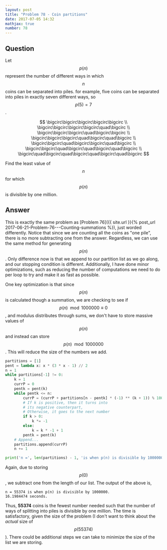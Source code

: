 ```yaml
---
layout: post
title: "Problem 78 - Coin partitions"
date: 2017-07-05 14:32
mathjax: true
number: 78
---
```


## Question

Let $$p(n)$$ represent the number of different ways in which $$n$$ coins can be separated into piles. for example, five coins can be separated into piles in exactly seven different ways, so $$p(5)=7$$.


$$
\bigcirc\bigcirc\bigcirc\bigcirc\bigcirc
\\
\bigcirc\bigcirc\bigcirc\bigcirc\quad\bigcirc
\\
\bigcirc\bigcirc\bigcirc\quad\bigcirc\bigcirc
\\
\bigcirc\bigcirc\bigcirc\quad\bigcirc\quad\bigcirc
\\
\bigcirc\bigcirc\quad\bigcirc\bigcirc\quad\bigcirc
\\
\bigcirc\bigcirc\quad\bigcirc\quad\bigcirc\quad\bigcirc
\\
\bigcirc\quad\bigcirc\quad\bigcirc\quad\bigcirc\quad\bigcirc
$$


Find the least value of $$n$$ for which $$p(n)$$ is divisible by one million.

## Answer

This is exactly the same problem as [Problem 76]({{ site.url }}{%  post_url 2017-06-21-Problem-76---Counting-summations %}), just worded differently. Notice that since we are counting all the coins as "one pile", there is no more subtracting one from the answer. Regardless, we can use the same method for generating $$p(n)$$. Only difference now is that we append to our partition list as we go along, and our stopping condition is different. Additionally, I have done minor optimizations, such as reducing the number of computations we need to do per loop to try and make it as fast as possible.

One key optimization is that since $$p(n)$$ is calculated though a summation, we are checking to see if $$p(n)\mod 1000000 \equiv 0$$, and modulus distributes through sums, we don't have to store massive values of $$p(n)$$ and instead can store $$p(n)\mod 1000000$$. This will reduce the size of the numbers we add.

```python
partitions = [1]
pent = lambda x: x * (3 * x - 1) // 2
n = 1
while partitions[-1] != 0:
    k = 1
    currP = 0
    pentk = pent(k)
    while pentk <= n:
        currP = (currP + partitions[n - pentk] * (-1) ** (k + 1)) % 1000000
        # If k is positive, then it turns into
        # its negative counterpart,
        # Otherwise, it goes to the next number
        if k > 0:
            k *= -1
        else:
            k = k * -1 + 1
        pentk = pent(k)
    # Append...
    partitions.append(currP)
    n += 1

print('n =', len(partitions) - 1, 'is when p(n) is divisible by 1000000.')
```

Again, due to storing $$p(0)$$, we subtract one from the length of our list. The output of the above is,

```
n = 55374 is when p(n) is divisible by 1000000.
16.1984474 seconds.
```

Thus, **55374** coins is the fewest number needed such that the number of ways of splitting into piles is divisible by one million. The time is satisfactory, given the size of the problem (I don't want to think about the *actual* size of $$p(55374)$$). There could be additional steps we can take to minimize the size of the list we are storing.